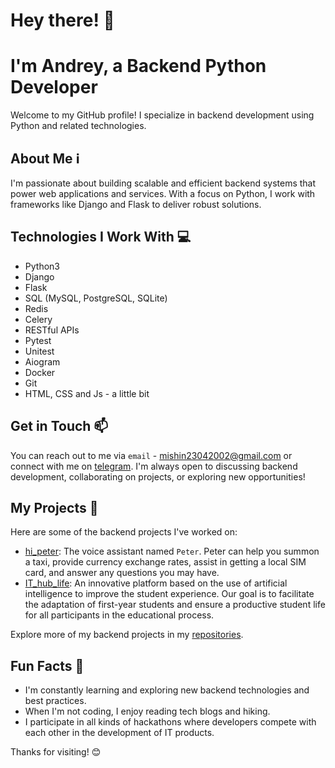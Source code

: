 # Hey there! 👋 
# I'm Andrey, a Backend Python Developer

Welcome to my GitHub profile! I specialize in backend development using Python and related technologies.

## About Me ℹ️

I'm passionate about building scalable and efficient backend systems that power web applications and services. With a focus on Python, I work with frameworks like Django and Flask to deliver robust solutions.

## Technologies I Work With 💻

- Python3
- Django
- Flask
- SQL (MySQL, PostgreSQL, SQLite)
- Redis
- Celery
- RESTful APIs
- Pytest
- Unitest
- Aiogram 
- Docker
- Git
- HTML, CSS and Js - a little bit

## Get in Touch 📫

You can reach out to me via ```email``` - mishin23042002@gmail.com or connect with me on [telegram](https://t.me/AfanasyLoh). I'm always open to discussing backend development, collaborating on projects, or exploring new opportunities!

## My Projects 🚀

Here are some of the backend projects I've worked on:

- [hi_peter](https://github.com/NAKAZUKA/hi_peter): The voice assistant named ```Peter```. Peter can help you summon a taxi, provide currency exchange rates, assist in getting a local SIM card, and answer any questions you may have.
- [IT_hub_life](https://github.com/NAKAZUKA/IT_hub_life): An innovative platform based on the use of artificial intelligence to improve the student experience. Our goal is to facilitate the adaptation of first-year students and ensure a productive student life for all participants in the educational process.

Explore more of my backend projects in my [repositories](https://github.com/NAKAZUKA).

## Fun Facts 🎉

- I'm constantly learning and exploring new backend technologies and best practices.
- When I'm not coding, I enjoy reading tech blogs and hiking.
- I participate in all kinds of hackathons where developers compete with each other in the development of IT products.

Thanks for visiting! 😊
